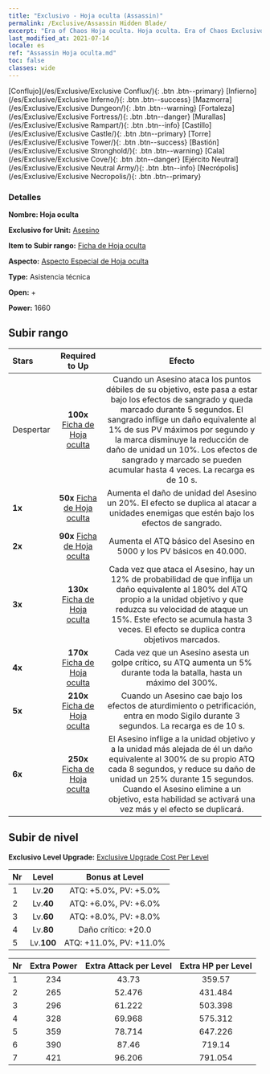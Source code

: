 ```yaml
---
title: "Exclusivo - Hoja oculta (Assassin)"
permalink: /Exclusive/Assassin Hidden Blade/
excerpt: "Era of Chaos Hoja oculta. Hoja oculta. Era of Chaos Exclusivo Hoja oculta. Asesino Exclusivo."
last_modified_at: 2021-07-14
locale: es
ref: "Assassin Hoja oculta.md"
toc: false
classes: wide
---
```

 [Conflujo](/es/Exclusive/Exclusive Conflux/){: .btn .btn--primary} [Infierno](/es/Exclusive/Exclusive Inferno/){: .btn .btn--success} [Mazmorra](/es/Exclusive/Exclusive Dungeon/){: .btn .btn--warning} [Fortaleza](/es/Exclusive/Exclusive Fortress/){: .btn .btn--danger} [Murallas](/es/Exclusive/Exclusive Rampart/){: .btn .btn--info} [Castillo](/es/Exclusive/Exclusive Castle/){: .btn .btn--primary} [Torre](/es/Exclusive/Exclusive Tower/){: .btn .btn--success} [Bastión](/es/Exclusive/Exclusive Stronghold/){: .btn .btn--warning} [Cala](/es/Exclusive/Exclusive Cove/){: .btn .btn--danger} [Ejército Neutral](/es/Exclusive/Exclusive Neutral Army/){: .btn .btn--info} [Necrópolis](/es/Exclusive/Exclusive Necropolis/){: .btn .btn--primary} 

### Detalles
 **Nombre: Hoja oculta** 

 **Exclusivo for Unit:** [Asesino](/es/units/Assassin/) 

 **Item to Subir rango:** [Ficha de Hoja oculta](/es/Items/con_2200/)

 **Aspecto:** [Aspecto Especial de Hoja oculta](/es/Items/con_2199/)

 **Type:** Asistencia técnica

 **Open:** +

 **Power:** 1660

## Subir rango

  |     Stars    |  Required to Up | Efecto |
  |:-------------|:---------------:|:---------------:|
  |  Despertar  | **100x** [Ficha de Hoja oculta](/es/Items/con_2200/) | Cuando un Asesino ataca los puntos débiles de su objetivo, este pasa a estar bajo los efectos de sangrado y queda marcado durante 5 segundos. El sangrado inflige un daño equivalente al 1% de sus PV máximos por segundo y la marca disminuye la reducción de daño de unidad un 10%. Los efectos de sangrado y marcado se pueden acumular hasta 4 veces. La recarga es de 10 s. |
  | **1x** <i class="fas fa-star"/> | **50x** [Ficha de Hoja oculta](/es/Items/con_2200/) | Aumenta el daño de unidad del Asesino un 20%. El efecto se duplica al atacar a unidades enemigas que estén bajo los efectos de sangrado. |
  | **2x** <i class="fas fa-star"/> | **90x** [Ficha de Hoja oculta](/es/Items/con_2200/) | Aumenta el ATQ básico del Asesino en 5000 y los PV básicos en 40.000. |
  | **3x** <i class="fas fa-star"/> | **130x** [Ficha de Hoja oculta](/es/Items/con_2200/) | Cada vez que ataca el Asesino, hay un 12% de probabilidad de que inflija un daño equivalente al 180% del ATQ propio a la unidad objetivo y que reduzca su velocidad de ataque un 15%. Este efecto se acumula hasta 3 veces. El efecto se duplica contra objetivos marcados. |
  | **4x** <i class="fas fa-star"/> | **170x** [Ficha de Hoja oculta](/es/Items/con_2200/) | Cada vez que un Asesino asesta un golpe crítico, su ATQ aumenta un 5% durante toda la batalla, hasta un máximo del 300%. |
  | **5x** <i class="fas fa-star"/> | **210x** [Ficha de Hoja oculta](/es/Items/con_2200/) | Cuando un Asesino cae bajo los efectos de aturdimiento o petrificación, entra en modo Sigilo durante 3 segundos. La recarga es de 10 s. |
  | **6x** <i class="fas fa-star"/> | **250x** [Ficha de Hoja oculta](/es/Items/con_2200/) | El Asesino inflige a la unidad objetivo y a la unidad más alejada de él un daño equivalente al 300% de su propio ATQ cada 8 segundos, y reduce su daño de unidad un 25% durante 15 segundos. Cuando el Asesino elimine a un objetivo, esta habilidad se activará una vez más y el efecto se duplicará. |


## Subir de nivel
 **Exclusivo Level Upgrade:** [Exclusive Upgrade Cost Per Level](/Exclusive/ExclusiveUpgradeCostPerLevel/)

  |  Nr  |   Level  | Bonus at Level |
  |:-----|:--------:|:--------------:|
  | 1 | Lv.**20** | ATQ: +5.0%, PV: +5.0% |
  | 2 | Lv.**40** | ATQ: +6.0%, PV: +6.0% |
  | 3 | Lv.**60** | ATQ: +8.0%, PV: +8.0% |
  | 4 | Lv.**80** | Daño crítico: +20.0 |
  | 5 | Lv.**100** | ATQ: +11.0%, PV: +11.0% |


  |  Nr  |  Extra Power | Extra Attack per Level | Extra HP per Level |
  |:-----|:--------:|:--------:|:--------:|
  | 1 | 234 | 43.73 | 359.57 |
  | 2 | 265 | 52.476 | 431.484 |
  | 3 | 296 | 61.222 | 503.398 |
  | 4 | 328 | 69.968 | 575.312 |
  | 5 | 359 | 78.714 | 647.226 |
  | 6 | 390 | 87.46 | 719.14 |
  | 7 | 421 | 96.206 | 791.054 |


